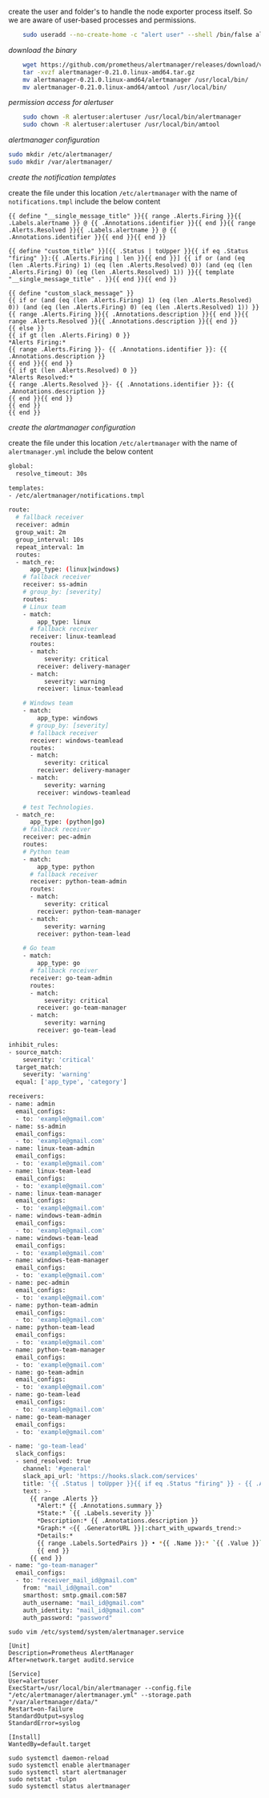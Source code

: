 
create the user and folder's to handle the node exporter process itself. So we are aware of user-based processes and permissions.

```bash
    sudo useradd --no-create-home -c "alert user" --shell /bin/false alertuser
```

_download the binary_

```bash
    wget https://github.com/prometheus/alertmanager/releases/download/v0.21.0/alertmanager-0.21.0.linux-amd64.tar.gz
    tar -xvzf alertmanager-0.21.0.linux-amd64.tar.gz
    mv alertmanager-0.21.0.linux-amd64/alertmanager /usr/local/bin/
    mv alertmanager-0.21.0.linux-amd64/amtool /usr/local/bin/
```

_permission access for alertuser_

```bash
    sudo chown -R alertuser:alertuser /usr/local/bin/alertmanager
    sudo chown -R alertuser:alertuser /usr/local/bin/amtool
```

_alertmanager configuration_

```bash
sudo mkdir /etc/alertmanager/ 
sudo mkdir /var/alertmanager/
```

_create the notification templates_

create the file under this location `/etc/alertmanager` with the name of `notifications.tmpl` include the below content

```j2
{{ define "__single_message_title" }}{{ range .Alerts.Firing }}{{ .Labels.alertname }} @ {{ .Annotations.identifier }}{{ end }}{{ range .Alerts.Resolved }}{{ .Labels.alertname }} @ {{ .Annotations.identifier }}{{ end }}{{ end }}

{{ define "custom_title" }}[{{ .Status | toUpper }}{{ if eq .Status "firing" }}:{{ .Alerts.Firing | len }}{{ end }}] {{ if or (and (eq (len .Alerts.Firing) 1) (eq (len .Alerts.Resolved) 0)) (and (eq (len .Alerts.Firing) 0) (eq (len .Alerts.Resolved) 1)) }}{{ template "__single_message_title" . }}{{ end }}{{ end }}

{{ define "custom_slack_message" }}
{{ if or (and (eq (len .Alerts.Firing) 1) (eq (len .Alerts.Resolved) 0)) (and (eq (len .Alerts.Firing) 0) (eq (len .Alerts.Resolved) 1)) }}
{{ range .Alerts.Firing }}{{ .Annotations.description }}{{ end }}{{ range .Alerts.Resolved }}{{ .Annotations.description }}{{ end }}
{{ else }}
{{ if gt (len .Alerts.Firing) 0 }}
*Alerts Firing:*
{{ range .Alerts.Firing }}- {{ .Annotations.identifier }}: {{ .Annotations.description }}
{{ end }}{{ end }}
{{ if gt (len .Alerts.Resolved) 0 }}
*Alerts Resolved:*
{{ range .Alerts.Resolved }}- {{ .Annotations.identifier }}: {{ .Annotations.description }}
{{ end }}{{ end }}
{{ end }}
{{ end }}
```

_create the alartmanager configuration_

create the file under this location `/etc/alertmanager` with the name of `alertmanager.yml` include the below content

```bash
global:
  resolve_timeout: 30s

templates:
- /etc/alertmanager/notifications.tmpl

route:
  # fallback receiver
  receiver: admin
  group_wait: 2m
  group_interval: 10s
  repeat_interval: 1m
  routes:
  - match_re:
      app_type: (linux|windows)
    # fallback receiver 
    receiver: ss-admin
    # group_by: [severity]
    routes:
    # Linux team
    - match:
        app_type: linux
      # fallback receiver
      receiver: linux-teamlead
      routes:
      - match:
          severity: critical
        receiver: delivery-manager
      - match:
          severity: warning
        receiver: linux-teamlead

    # Windows team
    - match:
        app_type: windows
      # group_by: [severity]
      # fallback receiver
      receiver: windows-teamlead
      routes:
      - match:
          severity: critical
        receiver: delivery-manager
      - match:
          severity: warning
        receiver: windows-teamlead

    # test Technologies.
  - match_re:
      app_type: (python|go)
    # fallback receiver 
    receiver: pec-admin
    routes:
    # Python team
    - match:
        app_type: python
      # fallback receiver
      receiver: python-team-admin
      routes:
      - match:
          severity: critical
        receiver: python-team-manager
      - match:
          severity: warning
        receiver: python-team-lead

    # Go team
    - match:
        app_type: go
      # fallback receiver
      receiver: go-team-admin
      routes:
      - match:
          severity: critical
        receiver: go-team-manager
      - match:
          severity: warning
        receiver: go-team-lead

inhibit_rules:
- source_match:
    severity: 'critical'
  target_match:
    severity: 'warning'
  equal: ['app_type', 'category']

receivers:
- name: admin
  email_configs:
  - to: 'example@gmail.com'
- name: ss-admin
  email_configs:
  - to: 'example@gmail.com'
- name: linux-team-admin
  email_configs:
  - to: 'example@gmail.com'
- name: linux-team-lead
  email_configs:
  - to: 'example@gmail.com'
- name: linux-team-manager
  email_configs:
  - to: 'example@gmail.com'
- name: windows-team-admin
  email_configs:
  - to: 'example@gmail.com'
- name: windows-team-lead
  email_configs:
  - to: 'example@gmail.com'
- name: windows-team-manager
  email_configs:
  - to: 'example@gmail.com'
- name: pec-admin
  email_configs:
  - to: 'example@gmail.com'
- name: python-team-admin
  email_configs:
  - to: 'example@gmail.com'
- name: python-team-lead
  email_configs:
  - to: 'example@gmail.com'
- name: python-team-manager
  email_configs:
  - to: 'example@gmail.com'
- name: go-team-admin
  email_configs:
  - to: 'example@gmail.com'
- name: go-team-lead
  email_configs:
  - to: 'example@gmail.com'
- name: go-team-manager
  email_configs:
  - to: 'example@gmail.com'

- name: 'go-team-lead'
  slack_configs:
  - send_resolved: true
    channel: '#general'
    slack_api_url: 'https://hooks.slack.com/services'
    title: '{{ .Status | toUpper }}{{ if eq .Status "firing" }} - {{ .Alerts.Firing | len }}{{ end }} | JINO PROMETHEUS ALERTS'
    text: >-
      {{ range .Alerts }}
        *Alert:* {{ .Annotations.summary }}
        *State:* `{{ .Labels.severity }}`
        *Description:* {{ .Annotations.description }}
        *Graph:* <{{ .GeneratorURL }}|:chart_with_upwards_trend:>
        *Details:*
        {{ range .Labels.SortedPairs }} • *{{ .Name }}:* `{{ .Value }}`
        {{ end }}
      {{ end }}
- name: "go-team-manager"
  email_configs:
  - to: "receiver_mail_id@gmail.com"
    from: "mail_id@gmail.com"
    smarthost: smtp.gmail.com:587
    auth_username: "mail_id@gmail.com"
    auth_identity: "mail_id@gmail.com"
    auth_password: "password"
```
    sudo vim /etc/systemd/system/alertmanager.service

    [Unit]
    Description=Prometheus AlertManager
    After=network.target auditd.service

    [Service]
    User=alertuser
    ExecStart=/usr/local/bin/alertmanager --config.file "/etc/alertmanager/alertmanager.yml" --storage.path "/var/alertmanager/data/"
    Restart=on-failure
    StandardOutput=syslog
    StandardError=syslog

    [Install]
    WantedBy=default.target

    sudo systemctl daemon-reload
    sudo systemctl enable alertmanager
    sudo systemctl start alertmanager
    sudo netstat -tulpn
    sudo systemctl status alertmanager
